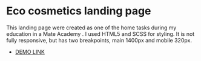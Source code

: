 # Eco cosmetics landing page
This landing page were created as one of the home tasks during my education in a Mate Academy . I used HTML5 and SCSS for styling. It is not fully responsive, but has two breakpoints, main 1400px and mobile 320px.

- [DEMO LINK](https://trskzk.github.io/Eco_cosmetics/)

